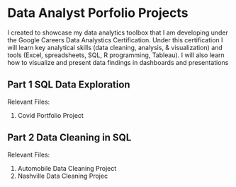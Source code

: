 # Data Analyst Porfolio Projects

I created to showcase my data analytics toolbox that I am developing under the Google Careers Data Analystics Certification. Under this certification I will learn key analytical skills (data cleaning, analysis, & visualization) and tools (Excel, spreadsheets, SQL, R programming, Tableau). I will also learn how to visualize and present data findings in dashboards and presentations


## **Part 1 SQL Data Exploration**

Relevant Files: 

1. Covid Portfolio Project




## **Part 2 Data Cleaning in SQL**

Relevant Files: 

1. Automobile Data Cleaning Project
2. Nashville Data Cleaning Projec



